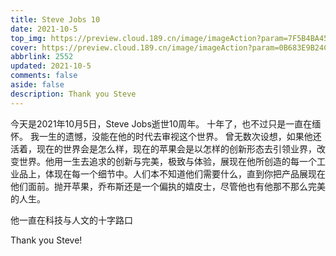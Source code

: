 ```yaml
---
title: Steve Jobs 10
date: 2021-10-5
top_img: https://preview.cloud.189.cn/image/imageAction?param=7F5B4BA452BB916E02B5C9AC8A3EE51979414B217C18282A48AD73450BB925270C1B0D31479461AB6F2CB8D49A5123879D3902BCCDDDD32F53E26739B014F40D791E8F12281A9BF62DBA5DE53583C26146180404DE72B404CE9D004EB13BC610A7D4A17D1398FB4FB431933CE936D9DD
cover: https://preview.cloud.189.cn/image/imageAction?param=0B683E9B24C6DCA37CF94655D34AB1716E016CFB21966E12FCDFDC8FF2B688215FE9F3608099796EC28F72CCE6A9300F8AA097A834471EBF3FD5E9A914B603D1F67DA7D61AE4501BF29BD65D92E814E310E7410E140D523B308AFC4D3EDCDE40DC38A5A094372321E98B3940D769338D
abbrlink: 2552
updated: 2021-10-5
comments: false
aside: false
description: Thank you Steve
---
```



今天是2021年10月5日，Steve Jobs逝世10周年。
十年了，也不过只是一直在缅怀。
我一生的遗憾，没能在他的时代去审视这个世界。
曾无数次设想，如果他还活着，现在的世界会是怎么样，现在的苹果会是以怎样的创新形态去引领业界，改变世界。他用一生去追求的创新与完美，极致与体验，展现在他所创造的每一个工业品上，体现在每一个细节中。人们本不知道他们需要什么，直到你把产品展现在他们面前。抛开苹果，乔布斯还是一个偏执的嬉皮士，尽管他也有他那不那么完美的人生。


他一直在科技与人文的十字路口

Thank you Steve!
